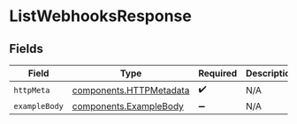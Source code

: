 # ListWebhooksResponse


## Fields

| Field                                                              | Type                                                               | Required                                                           | Description                                                        |
| ------------------------------------------------------------------ | ------------------------------------------------------------------ | ------------------------------------------------------------------ | ------------------------------------------------------------------ |
| `httpMeta`                                                         | [components.HTTPMetadata](../../models/components/httpmetadata.md) | :heavy_check_mark:                                                 | N/A                                                                |
| `exampleBody`                                                      | [components.ExampleBody](../../models/components/examplebody.md)   | :heavy_minus_sign:                                                 | N/A                                                                |